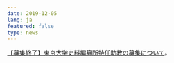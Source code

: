 ```yaml
---
date: 2019-12-05
lang: ja
featured: false
type: news
---
```

<a href="/news/2019/koubo_201912.html" target="_blank">【募集終了】東京大学史料編纂所特任助教の募集について</a>。
